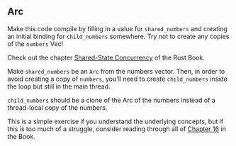 ## Arc

Make this code compile by filling in a value for `shared_numbers` and creating an initial binding for `child_numbers` somewhere.
Try not to create any copies of the `numbers` Vec!

Check out the chapter [Shared-State Concurrency](https://doc.rust-lang.org/book/2018-edition/ch16-03-shared-state.html) of the Rust Book.

<div class="hint">

  Make `shared_numbers` be an `Arc` from the numbers vector.
  Then, in order to avoid creating a copy of `numbers`, you'll need to create `child_numbers` inside the loop but still in the main thread.

  `child_numbers` should be a clone of the Arc of the numbers instead of a thread-local copy of the numbers.
</div>

<div class="hint">This is a simple exercise if you understand the underlying concepts, but if this
is too much of a struggle, consider reading through all of <a href="https://doc.rust-lang.org/stable/book/ch16-00-concurrency.html">Chapter 16</a> in the Book.
</div>